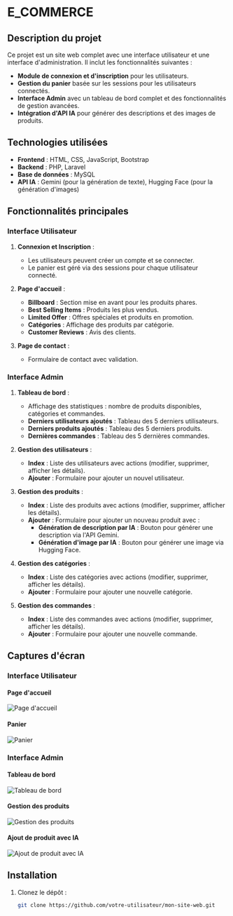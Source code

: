 # E_COMMERCE

## Description du projet
Ce projet est un site web complet avec une interface utilisateur et une interface d'administration. Il inclut les fonctionnalités suivantes :
- **Module de connexion et d'inscription** pour les utilisateurs.
- **Gestion du panier** basée sur les sessions pour les utilisateurs connectés.
- **Interface Admin** avec un tableau de bord complet et des fonctionnalités de gestion avancées.
- **Intégration d'API IA** pour générer des descriptions et des images de produits.

## Technologies utilisées
- **Frontend** : HTML, CSS, JavaScript, Bootstrap
- **Backend** : PHP, Laravel
- **Base de données** : MySQL
- **API IA** : Gemini (pour la génération de texte), Hugging Face (pour la génération d'images)

## Fonctionnalités principales

### Interface Utilisateur
1. **Connexion et Inscription** :
   - Les utilisateurs peuvent créer un compte et se connecter.
   - Le panier est géré via des sessions pour chaque utilisateur connecté.

2. **Page d'accueil** :
   - **Billboard** : Section mise en avant pour les produits phares.
   - **Best Selling Items** : Produits les plus vendus.
   - **Limited Offer** : Offres spéciales et produits en promotion.
   - **Catégories** : Affichage des produits par catégorie.
   - **Customer Reviews** : Avis des clients.

3. **Page de contact** :
   - Formulaire de contact avec validation.

### Interface Admin
1. **Tableau de bord** :
   - Affichage des statistiques : nombre de produits disponibles, catégories et commandes.
   - **Derniers utilisateurs ajoutés** : Tableau des 5 derniers utilisateurs.
   - **Derniers produits ajoutés** : Tableau des 5 derniers produits.
   - **Dernières commandes** : Tableau des 5 dernières commandes.

2. **Gestion des utilisateurs** :
   - **Index** : Liste des utilisateurs avec actions (modifier, supprimer, afficher les détails).
   - **Ajouter** : Formulaire pour ajouter un nouvel utilisateur.

3. **Gestion des produits** :
   - **Index** : Liste des produits avec actions (modifier, supprimer, afficher les détails).
   - **Ajouter** : Formulaire pour ajouter un nouveau produit avec :
     - **Génération de description par IA** : Bouton pour générer une description via l'API Gemini.
     - **Génération d'image par IA** : Bouton pour générer une image via Hugging Face.

4. **Gestion des catégories** :
   - **Index** : Liste des catégories avec actions (modifier, supprimer, afficher les détails).
   - **Ajouter** : Formulaire pour ajouter une nouvelle catégorie.

5. **Gestion des commandes** :
   - **Index** : Liste des commandes avec actions (modifier, supprimer, afficher les détails).
   - **Ajouter** : Formulaire pour ajouter une nouvelle commande.

## Captures d'écran

### Interface Utilisateur
#### Page d'accueil
![Page d'accueil](screenshots/home.png)

#### Panier
![Panier](screenshots/cart.png)

### Interface Admin
#### Tableau de bord
![Tableau de bord](screenshots/admin_dashboard.png)

#### Gestion des produits
![Gestion des produits](screenshots/admin_products.png)

#### Ajout de produit avec IA
![Ajout de produit avec IA](screenshots/admin_add_product.png)

## Installation
1. Clonez le dépôt :
   ```bash
   git clone https://github.com/votre-utilisateur/mon-site-web.git

